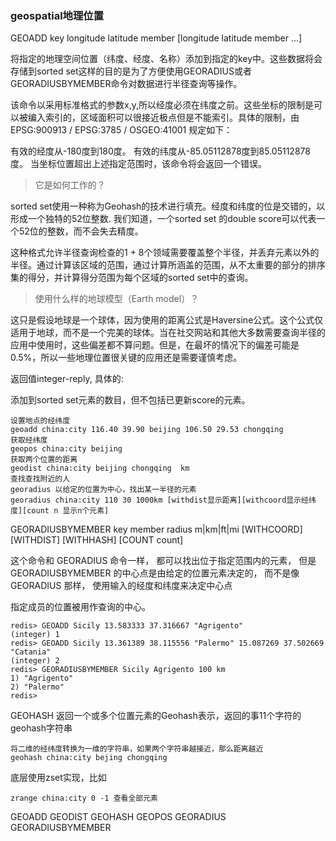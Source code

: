 ### geospatial地理位置

GEOADD key longitude latitude member [longitude latitude member ...]

将指定的地理空间位置（纬度、经度、名称）添加到指定的key中。这些数据将会存储到sorted set这样的目的是为了方便使用GEORADIUS或者GEORADIUSBYMEMBER命令对数据进行半径查询等操作。

该命令以采用标准格式的参数x,y,所以经度必须在纬度之前。这些坐标的限制是可以被编入索引的，区域面积可以很接近极点但是不能索引。具体的限制，由EPSG:900913 / EPSG:3785 / OSGEO:41001 规定如下：

有效的经度从-180度到180度。
有效的纬度从-85.05112878度到85.05112878度。
当坐标位置超出上述指定范围时，该命令将会返回一个错误。

> 它是如何工作的？

sorted set使用一种称为Geohash的技术进行填充。经度和纬度的位是交错的，以形成一个独特的52位整数. 我们知道，一个sorted set 的double score可以代表一个52位的整数，而不会失去精度。

这种格式允许半径查询检查的1 + 8个领域需要覆盖整个半径，并丢弃元素以外的半径。通过计算该区域的范围，通过计算所涵盖的范围，从不太重要的部分的排序集的得分，并计算得分范围为每个区域的sorted set中的查询。

> 使用什么样的地球模型（Earth model）？

这只是假设地球是一个球体，因为使用的距离公式是Haversine公式。这个公式仅适用于地球，而不是一个完美的球体。当在社交网站和其他大多数需要查询半径的应用中使用时，这些偏差都不算问题。但是，在最坏的情况下的偏差可能是0.5%，所以一些地理位置很关键的应用还是需要谨慎考虑。

返回值integer-reply, 具体的:

添加到sorted set元素的数目，但不包括已更新score的元素。
```
设置地点的经纬度
geoadd china:city 116.40 39.90 beijing 106.50 29.53 chongqing
获取经纬度
geopos china:city beijing
获取两个位置的距离
geodist china:city beijing chongqing  km
查找查找附近的人
georadius 以给定的位置为中心，找出某一半径的元素
georadius china:city 110 30 1000km [withdist显示距离][withcoord显示经纬度][count n 显示n个元素]
```

GEORADIUSBYMEMBER key member radius m|km|ft|mi [WITHCOORD] [WITHDIST] [WITHHASH] [COUNT count]

这个命令和 GEORADIUS 命令一样， 都可以找出位于指定范围内的元素， 但是 GEORADIUSBYMEMBER 的中心点是由给定的位置元素决定的， 而不是像 GEORADIUS 那样， 使用输入的经度和纬度来决定中心点

指定成员的位置被用作查询的中心。

```
redis> GEOADD Sicily 13.583333 37.316667 "Agrigento"
(integer) 1
redis> GEOADD Sicily 13.361389 38.115556 "Palermo" 15.087269 37.502669 "Catania"
(integer) 2
redis> GEORADIUSBYMEMBER Sicily Agrigento 100 km
1) "Agrigento"
2) "Palermo"
redis>
```

GEOHASH 返回一个或多个位置元素的Geohash表示，返回的事11个字符的geohash字符串
```
将二维的经纬度转换为一维的字符串，如果两个字符串越接近，那么距离越近
geohash china:city bejing chongqing
```

底层使用zset实现，比如
```
zrange china:city 0 -1 查看全部元素
```

GEOADD
GEODIST
GEOHASH
GEOPOS
GEORADIUS
GEORADIUSBYMEMBER
